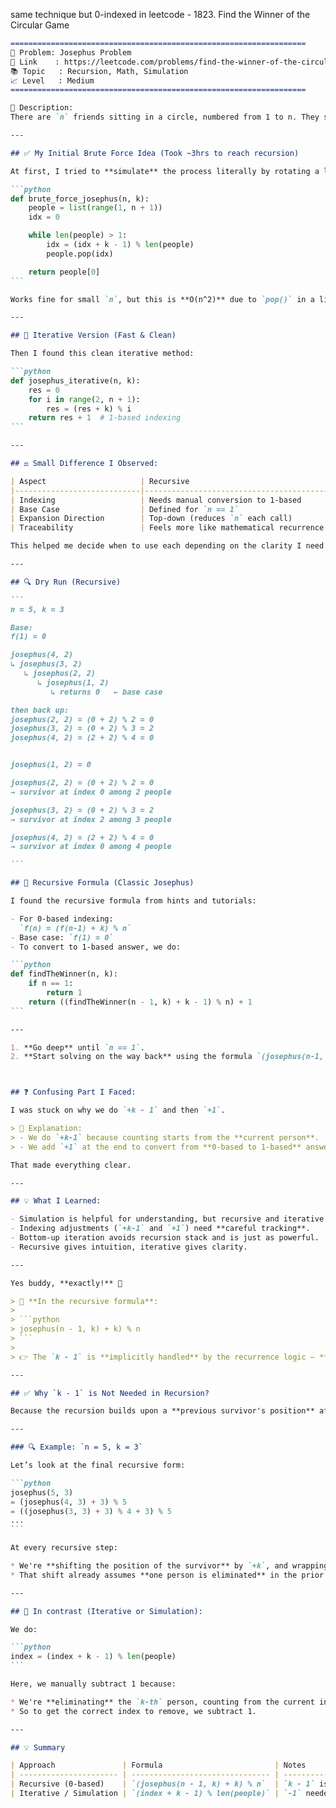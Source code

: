 same technique but 0-indexed in leetcode - 1823. Find the Winner of the Circular Game


````markdown
==================================================================
🧩 Problem: Josephus Problem
🔗 Link    : https://leetcode.com/problems/find-the-winner-of-the-circular-game/
📚 Topic   : Recursion, Math, Simulation
📈 Level   : Medium
==================================================================

📄 Description:
There are `n` friends sitting in a circle, numbered from 1 to n. They start passing a token and every `k`-th friend gets eliminated. The circle shrinks until only one person remains. You need to return the **winner's number** (1-based index).

---

## ✅ My Initial Brute Force Idea (Took ~3hrs to reach recursion)

At first, I tried to **simulate** the process literally by rotating a list and eliminating every `k`-th person.

```python
def brute_force_josephus(n, k):
    people = list(range(1, n + 1))
    idx = 0

    while len(people) > 1:
        idx = (idx + k - 1) % len(people)
        people.pop(idx)

    return people[0]
```

Works fine for small `n`, but this is **O(n^2)** due to `pop()` in a list.

---

## 🔄 Iterative Version (Fast & Clean)

Then I found this clean iterative method:

```python
def josephus_iterative(n, k):
    res = 0
    for i in range(2, n + 1):
        res = (res + k) % i
    return res + 1  # 1-based indexing
```

---

## ⚖️ Small Difference I Observed:

| Aspect                     | Recursive                                   | Iterative                                     |
|----------------------------|---------------------------------------------|-----------------------------------------------|
| Indexing                   | Needs manual conversion to 1-based          | Add `+1` at the end of loop                   |
| Base Case                  | Defined for `n == 1`                        | Loop starts from `i = 2`                      |
| Expansion Direction        | Top-down (reduces `n` each call)            | Bottom-up (builds from `n = 2` to `n`)        |
| Traceability               | Feels more like mathematical recurrence     | Easier to understand and track computation    |

This helped me decide when to use each depending on the clarity I need.

---

## 🔍 Dry Run (Recursive)

```
n = 5, k = 3

Base:
f(1) = 0

josephus(4, 2)
↳ josephus(3, 2)
   ↳ josephus(2, 2)
      ↳ josephus(1, 2)
         ↳ returns 0   ← base case

then back up:
josephus(2, 2) = (0 + 2) % 2 = 0
josephus(3, 2) = (0 + 2) % 3 = 2
josephus(4, 2) = (2 + 2) % 4 = 0


josephus(1, 2) = 0

josephus(2, 2) = (0 + 2) % 2 = 0  
→ survivor at index 0 among 2 people

josephus(3, 2) = (0 + 2) % 3 = 2  
→ survivor at index 2 among 3 people

josephus(4, 2) = (2 + 2) % 4 = 0  
→ survivor at index 0 among 4 people

```

## 🧠 Recursive Formula (Classic Josephus)

I found the recursive formula from hints and tutorials:

- For 0-based indexing:  
  `f(n) = (f(n-1) + k) % n`
- Base case: `f(1) = 0`
- To convert to 1-based answer, we do:

```python
def findTheWinner(n, k):
    if n == 1:
        return 1
    return ((findTheWinner(n - 1, k) + k - 1) % n) + 1
```

---

1. **Go deep** until `n == 1`.
2. **Start solving on the way back** using the formula `(josephus(n-1, k) + k) % n`.



## ❓ Confusing Part I Faced:

I was stuck on why we do `+k - 1` and then `+1`.

> 🧠 Explanation:
> - We do `+k-1` because counting starts from the **current person**.
> - We add `+1` at the end to convert from **0-based to 1-based** answer.

That made everything clear.

---

## 💡 What I Learned:

- Simulation is helpful for understanding, but recursive and iterative logic is **optimal and cleaner**.
- Indexing adjustments (`+k-1` and `+1`) need **careful tracking**.
- Bottom-up iteration avoids recursion stack and is just as powerful.
- Recursive gives intuition, iterative gives clarity.

---

Yes buddy, **exactly!** 🎯

> 🔁 **In the recursive formula**:
>
> ```python
> josephus(n - 1, k) + k) % n
> ```
>
> 👉 The `k - 1` is **implicitly handled** by the recurrence logic — **you don’t need to subtract 1 manually.**

---

## ✅ Why `k - 1` is Not Needed in Recursion?

Because the recursion builds upon a **previous survivor's position** after one person is eliminated. Let’s break it down with an example:

---

### 🔍 Example: `n = 5, k = 3`

Let’s look at the final recursive form:

```python
josephus(5, 3)
= (josephus(4, 3) + 3) % 5
= ((josephus(3, 3) + 3) % 4 + 3) % 5
...
```

At every recursive step:

* We're **shifting the position of the survivor** by `+k`, and wrapping it around with `% n`.
* That shift already assumes **one person is eliminated** in the prior step, so we’re moving forward **by `k` positions** from the survivor of the reduced circle.

---

## 💬 In contrast (Iterative or Simulation):

We do:

```python
index = (index + k - 1) % len(people)
```

Here, we manually subtract 1 because:

* We're **eliminating** the `k-th` person, counting from the current index (which is `1-based`).
* So to get the correct index to remove, we subtract 1.

---

## 💡 Summary

| Approach               | Formula                         | Notes                            |
| ---------------------- | ------------------------------- | -------------------------------- |
| Recursive (0-based)    | `(josephus(n - 1, k) + k) % n`  | `k - 1` is implicitly handled    |
| Iterative / Simulation | `(index + k - 1) % len(people)` | `-1` needed to get correct index |
